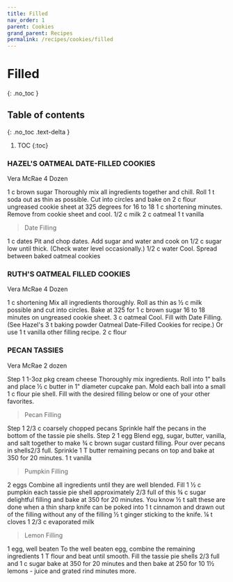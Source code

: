 ```yaml
---
title: Filled
nav_order: 1
parent: Cookies
grand_parent: Recipes
permalink: /recipes/cookies/filled
---
```


# Filled
{: .no_toc }

## Table of contents
{: .no_toc .text-delta }

1. TOC
{:toc}

### HAZEL'S OATMEAL DATE-FILLED COOKIES
Vera McRae
4 Dozen

1 c brown sugar			Thoroughly mix all ingredients together and chill.  Roll
1 t soda				out as thin as possible.  Cut into circles and bake on
2 c flour				ungreased cookie sheet at 325 degrees for 16 to 18
1 c shortening				minutes.  Remove from cookie sheet and cool.
1/2 c milk
2 c oatmeal
1 t vanilla

> Date Filling

1 c dates				Pit and chop dates.  Add sugar and water and cook on
1/2 c sugar				low until thick.  (Check water level occasionally.)
1/2 c water				Cool.  Spread between baked oatmeal cookies

### RUTH'S OATMEAL FILLED COOKIES
Vera McRae
4 Dozen

1 c shortening				Mix all ingredients thoroughly.  Roll as thin as
½ c milk				possible and cut into circles.  Bake at 325 for
1 c brown sugar			16 to 18 minutes on ungreased cookie sheet.
3 c oatmeal				Cool.  Fill with Date Filling.  (See Hazel's
3 t baking powder			Oatmeal Date-Filled Cookies for recipe.)  Or use
1 t vanilla				other filling recipe.
2 c flour

### PECAN TASSIES
Vera McRae
2 dozen

Step 1
1-3oz pkg cream cheese		Thoroughly mix ingredients.  Roll into 1" balls and place
½ c butter				in 1" diameter cupcake pan.  Mold each ball into a small
1 c flour	pie shell.  Fill with the desired filling below or one of your other favorites.

> Pecan Filling

Step 1
2/3 c coarsely chopped pecans	Sprinkle half the pecans in the bottom of the tassie pie
					shells.
Step 2
1 egg					Blend egg, sugar, butter, vanilla, and salt together to make
¾ c brown sugar			custard filling.  Pour over pecans in shells2/3 full. Sprinkle
1 T butter				remaining pecans on top and bake at 350 for 20 minutes.
1 t vanilla

> Pumpkin Filling

2 eggs					Combine all ingredients until they are well blended. Fill
1 ½ c pumpkin				each tassie pie shell approximately 2/3 full of this
¾ c sugar				delightful filling and bake at 350 for 20 minutes. You know
½ t salt					these are done when a thin sharp knife can be poked into
1 t cinnamon				and drawn out of the filling without any of the filling
½ t ginger				sticking to the knife.
¼ t cloves
1 2/3 c evaporated milk

> Lemon Filling

1 egg, well beaten			To the well beaten egg, combine the remaining ingredients
1 T flour				and beat until smooth.  Fill the tassie pie shells 2/3 full and
1 c sugar				bake at 350 for 20 minutes and then bake at 250 for 10
1½ lemons - juice and grated rind	minutes more.